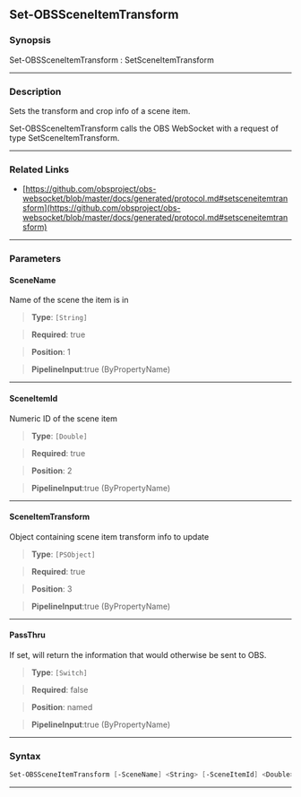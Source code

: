 Set-OBSSceneItemTransform
-------------------------
### Synopsis
Set-OBSSceneItemTransform : SetSceneItemTransform

---
### Description

Sets the transform and crop info of a scene item.


Set-OBSSceneItemTransform calls the OBS WebSocket with a request of type SetSceneItemTransform.

---
### Related Links
* [https://github.com/obsproject/obs-websocket/blob/master/docs/generated/protocol.md#setsceneitemtransform](https://github.com/obsproject/obs-websocket/blob/master/docs/generated/protocol.md#setsceneitemtransform)



---
### Parameters
#### **SceneName**

Name of the scene the item is in



> **Type**: ```[String]```

> **Required**: true

> **Position**: 1

> **PipelineInput**:true (ByPropertyName)



---
#### **SceneItemId**

Numeric ID of the scene item



> **Type**: ```[Double]```

> **Required**: true

> **Position**: 2

> **PipelineInput**:true (ByPropertyName)



---
#### **SceneItemTransform**

Object containing scene item transform info to update



> **Type**: ```[PSObject]```

> **Required**: true

> **Position**: 3

> **PipelineInput**:true (ByPropertyName)



---
#### **PassThru**

If set, will return the information that would otherwise be sent to OBS.



> **Type**: ```[Switch]```

> **Required**: false

> **Position**: named

> **PipelineInput**:true (ByPropertyName)



---
### Syntax
```PowerShell
Set-OBSSceneItemTransform [-SceneName] <String> [-SceneItemId] <Double> [-SceneItemTransform] <PSObject> [-PassThru] [<CommonParameters>]
```
---
